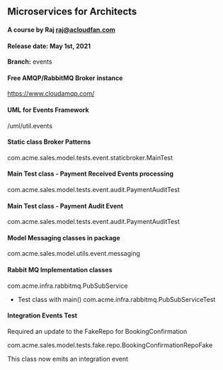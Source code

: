 ## Microservices for Architects
#### A course by Raj   raj@acloudfan.com
#### Release date: May 1st, 2021

**Branch:** events


#### Free AMQP/RabbitMQ Broker instance
https://www.cloudamqp.com/

#### UML for Events Framework
/uml/util.events

#### Static class Broker Patterns
com.acme.sales.model.tests.event.staticbroker.MainTest

#### Main Test class - Payment Received Events processing
com.acme.sales.model.tests.event.audit.PaymentAuditTest

#### Main Test class - Payment Audit Event
com.acme.sales.model.tests.event.audit.PaymentAuditTest

#### Model Messaging classes in package
com.acme.sales.model.utils.event.messaging

#### Rabbit MQ Implementation classes
com.acme.infra.rabbitmq.PubSubService

* Test class with main()
com.acme.infra.rabbitmq.PubSubServiceTest

#### Integration Events Test
Required an update to the FakeRepo for BookingConfirmation

com.acme.sales.model.tests.fake.repo.BookingConfirmationRepoFake

This class now emits an integration event